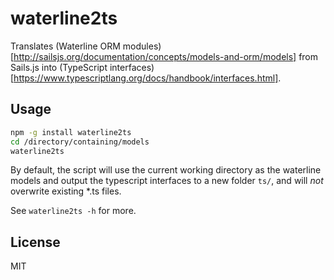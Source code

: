 # waterline2ts

Translates (Waterline ORM modules)[http://sailsjs.org/documentation/concepts/models-and-orm/models] from Sails.js into (TypeScript interfaces)[https://www.typescriptlang.org/docs/handbook/interfaces.html].

## Usage

```bash
npm -g install waterline2ts
cd /directory/containing/models
waterline2ts
```

By default, the script will use the current working directory as the waterline models and output the typescript interfaces to a new folder `ts/`, and will _not_ overwrite existing *.ts files.

See `waterline2ts -h` for more.

## License

MIT
